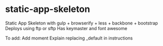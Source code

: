 # static-app-skeleton
Static App Skeleton with gulp + browserify + less + backbone + bootstrap
Deploys using ftp or sftp
Has keymaster and font awesome

To add:
Add moment
Explain replacing _default in instructions
